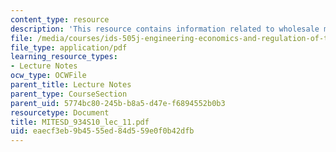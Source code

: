 ```yaml
---
content_type: resource
description: 'This resource contains information related to wholesale market design.  '
file: /media/courses/ids-505j-engineering-economics-and-regulation-of-the-electric-power-sector-spring-2010/eaecf3eb9b4555ed84d559e0f0b42dfb_MITESD_934S10_lec_11.pdf
file_type: application/pdf
learning_resource_types:
- Lecture Notes
ocw_type: OCWFile
parent_title: Lecture Notes
parent_type: CourseSection
parent_uid: 5774bc80-245b-b8a5-d47e-f6894552b0b3
resourcetype: Document
title: MITESD_934S10_lec_11.pdf
uid: eaecf3eb-9b45-55ed-84d5-59e0f0b42dfb
---
```

